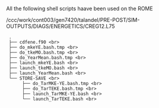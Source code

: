 All the following shell scripts haave been used on the ROME 

/ccc/work/cont003/gen7420/talandel/PRE-POST/SIM-OUTPUTS/DIAGS/ENERGETICS/CREG12.L75

     .
     ├── cdfene.f90 <br>
     ├── do_mkeYE.bash.tmp <br>
     ├── do_tkeMO.bash.tmp <br>
     ├── do_YearMean.bash.tmp <br>
     ├── launch_mkeYE.bash <br>
     ├── launch_tkeMO.bash <br>
     ├── launch_YearMean.bash <br>
     └── STORE-SAVE <br>
          ├── do_TarMKE-YE.bash.tmp <br>
          ├── do_TarTEKE.bash.tmp <br>
          ├── launch_TarMKE-YE.bash <br>
          └── launch_TarTEKE.bash <br>
